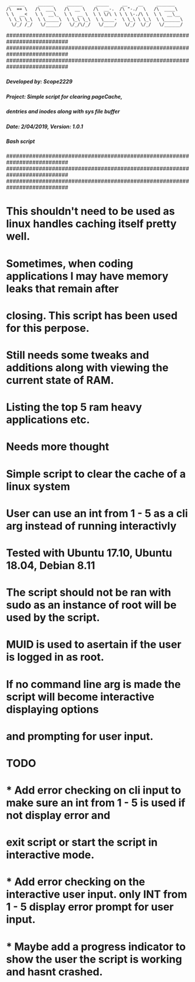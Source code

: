 
     ______     ______     ______     _____     __    __     _______
    /\  == \   /\  ___\   /\  __ \   /\  __-.  /\ "-./  \   /\  ____\
    \ \  __<   \ \  __\_  \ \  __ \  \ \ \/\ \ \ \ \-./\ \  \ \  __\__
     \ \_\ \_\  \ \_____\  \ \_\ \_\  \ \____-  \ \_\ \ \_\  \ \______\
      \/_/ /_/   \/_____/   \/_/\/_/   \/____/   \/_/  \/_/   \/______/




###########################################################################
###########################################################################
###########################################################################
#####                                                                 #####
#####   Developed by: Scope2229                                       #####
#####                                                                 #####
#####                                                                 #####
#####   Project: Simple script for clearing pageCache,                #####
#####            dentries and inodes along with sys file buffer       #####
#####   Date: 2/04/2019, Version: 1.0.1                               #####
#####                                                                 #####
#####   Bash script                                                   #####
#####                                                                 #####
###########################################################################
###########################################################################
###########################################################################


# This shouldn't need to be used as linux handles caching itself pretty well. 

# Sometimes, when coding applications I may have memory leaks that remain after 
# closing. This script has been used for this perpose.

# Still needs some tweaks and additions along with viewing the current state of RAM.
# Listing the top 5 ram heavy applications etc. 
# Needs more thought

# Simple script to clear the cache of a linux system
# User can use an int from 1 - 5  as a cli arg instead of running interactivly 
# Tested with Ubuntu 17.10, Ubuntu 18.04, Debian 8.11  

# The script should not be ran with sudo as an instance of root will be used by the script.
# MUID is used to asertain if the user is logged in as root.

# If no command line arg is made the script will become interactive displaying options 
# and prompting for user input.

# TODO
#       * Add error checking on cli input to make sure an int from 1 - 5 is used if not display error and 
#           exit script or start the script in interactive mode.
#       * Add error checking on the interactive user input. only INT from 1 - 5 display error prompt for user input. 
#       * Maybe add a progress indicator to show the user the script is working and hasnt crashed.

